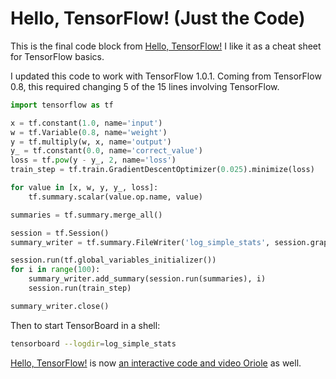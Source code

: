 # Hello, TensorFlow! (Just the Code)

This is the final code block from [Hello, TensorFlow!][] I like it as
a cheat sheet for TensorFlow basics.

[Hello, TensorFlow!]: https://www.oreilly.com/learning/hello-tensorflow

I updated this code to work with TensorFlow 1.0.1. Coming from TensorFlow 0.8, this required changing 5 of the 15 lines involving TensorFlow.

```python
import tensorflow as tf

x = tf.constant(1.0, name='input')
w = tf.Variable(0.8, name='weight')
y = tf.multiply(w, x, name='output')
y_ = tf.constant(0.0, name='correct_value')
loss = tf.pow(y - y_, 2, name='loss')
train_step = tf.train.GradientDescentOptimizer(0.025).minimize(loss)

for value in [x, w, y, y_, loss]:
    tf.summary.scalar(value.op.name, value)

summaries = tf.summary.merge_all()

session = tf.Session()
summary_writer = tf.summary.FileWriter('log_simple_stats', session.graph)

session.run(tf.global_variables_initializer())
for i in range(100):
    summary_writer.add_summary(session.run(summaries), i)
    session.run(train_step)

summary_writer.close()
```

Then to start TensorBoard in a shell:

```bash
tensorboard --logdir=log_simple_stats
```

[Hello, TensorFlow!](https://www.oreilly.com/learning/hello-tensorflow) is now [an interactive code and video Oriole](https://www.safaribooksonline.com/oriole/hello-tensorflow-oriole) as well.

